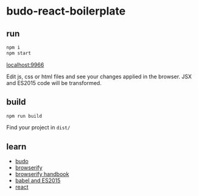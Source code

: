 budo-react-boilerplate
================

run
---
```bash
npm i
npm start
```
[localhost:9966](http://localhost:9966)

Edit js, css or html files and see your changes applied in the browser.
JSX and ES2015 code will be transformed.

build
-----
```bash
npm run build
```
Find your project in `dist/`

learn
-----
* [budo](https://github.com/mattdesl/budo)
* [browserify](http://browserify.org/)
* [browserify handbook](https://github.com/substack/browserify-handbook)
* [babel and ES2015](https://babeljs.io/docs/learn-es2015/)
* [react](http://facebook.github.io/react/docs/getting-started.html)
